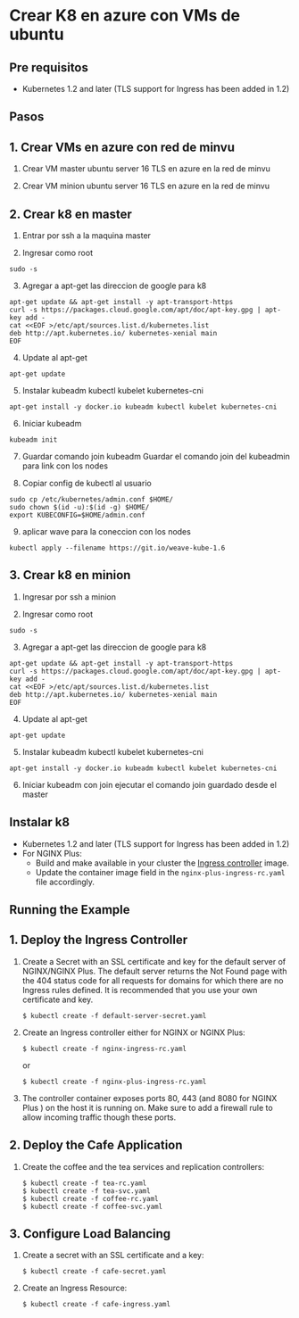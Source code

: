 # Crear K8 en azure con VMs de ubuntu

## Pre requisitos

* Kubernetes 1.2 and later (TLS support for Ingress has been added in 1.2)

## Pasos

## 1. Crear VMs en azure con red de minvu

1. Crear VM master ubuntu server 16 TLS en azure en la red de minvu

2. Crear VM minion ubuntu server 16 TLS en azure en la red de minvu

## 2. Crear k8 en master

1. Entrar por ssh a la maquina master


2. Ingresar como root
```
sudo -s
```

3. Agregar a apt-get las direccion de google para k8
```
apt-get update && apt-get install -y apt-transport-https
curl -s https://packages.cloud.google.com/apt/doc/apt-key.gpg | apt-key add -
cat <<EOF >/etc/apt/sources.list.d/kubernetes.list
deb http://apt.kubernetes.io/ kubernetes-xenial main
EOF
```

4. Update al apt-get
```
apt-get update
```

5. Instalar  kubeadm kubectl kubelet kubernetes-cni
```
apt-get install -y docker.io kubeadm kubectl kubelet kubernetes-cni
```

6. Iniciar kubeadm
```
kubeadm init
```

7. Guardar comando join kubeadm
Guardar el comando join del kubeadmin para link con los nodes


8. Copiar config de kubectl al usuario
```
sudo cp /etc/kubernetes/admin.conf $HOME/
sudo chown $(id -u):$(id -g) $HOME/
export KUBECONFIG=$HOME/admin.conf
```

9. aplicar wave para la coneccion con los nodes
```
kubectl apply --filename https://git.io/weave-kube-1.6
```

## 3. Crear k8 en minion

1. Ingresar por ssh a minion

2. Ingresar como root
```
sudo -s
```

3. Agregar a apt-get las direccion de google para k8
```
apt-get update && apt-get install -y apt-transport-https
curl -s https://packages.cloud.google.com/apt/doc/apt-key.gpg | apt-key add -
cat <<EOF >/etc/apt/sources.list.d/kubernetes.list
deb http://apt.kubernetes.io/ kubernetes-xenial main
EOF
```

4. Update al apt-get
```
apt-get update
```

5. Instalar  kubeadm kubectl kubelet kubernetes-cni
```
apt-get install -y docker.io kubeadm kubectl kubelet kubernetes-cni
```

6. Iniciar kubeadm con join
ejecutar el comando join guardado desde el master


## Instalar k8

* Kubernetes 1.2 and later (TLS support for Ingress has been added in 1.2)
* For NGINX Plus:
  * Build and make available in your cluster the [Ingress controller](../../nginx-controller) image.
  * Update the container image field in the ```nginx-plus-ingress-rc.yaml``` file accordingly.

## Running the Example

## 1. Deploy the Ingress Controller

1. Create a Secret with an SSL certificate and key for the default server of NGINX/NGINX Plus. The default server returns the Not Found page with the 404 status code for all requests for domains for which there are no Ingress rules defined. It is recommended that you use your own certificate and key. 
    ```
    $ kubectl create -f default-server-secret.yaml
    ```

2. Create an Ingress controller either for NGINX or NGINX Plus:
    ```
    $ kubectl create -f nginx-ingress-rc.yaml
    ```
    or
    ```
    $ kubectl create -f nginx-plus-ingress-rc.yaml
    ```

3. The controller container exposes ports 80, 443 (and 8080 for NGINX Plus )
on the host it is running on. Make sure to add a firewall rule to allow incoming traffic
though these ports.

## 2. Deploy the Cafe Application

1. Create the coffee and the tea services and replication controllers:
    ```
    $ kubectl create -f tea-rc.yaml
    $ kubectl create -f tea-svc.yaml
    $ kubectl create -f coffee-rc.yaml
    $ kubectl create -f coffee-svc.yaml
    ```

## 3. Configure Load Balancing

1. Create a secret with an SSL certificate and a key:
    ```
    $ kubectl create -f cafe-secret.yaml
    ```

2. Create an Ingress Resource:
    ```
    $ kubectl create -f cafe-ingress.yaml
    ```











